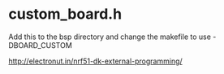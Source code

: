 # custom_board.h

Add this to the bsp directory and change the makefile to use -DBOARD_CUSTOM

http://electronut.in/nrf51-dk-external-programming/
